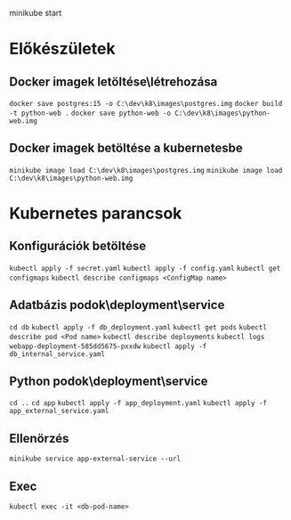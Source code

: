 minikube start

# Előkészületek
## Docker imagek letöltése\létrehozása
`docker save postgres:15 -o C:\dev\k8\images\postgres.img`
`docker build -t python-web .`
`docker save python-web -o C:\dev\k8\images\python-web.img`

## Docker imagek betöltése a kubernetesbe
`minikube image load C:\dev\k8\images\postgres.img`
`minikube image load C:\dev\k8\images\python-web.img`

# Kubernetes parancsok
## Konfigurációk betöltése
`kubectl apply -f secret.yaml`
`kubectl apply -f config.yaml`
`kubectl get configmaps`
`kubectl describe configmaps <ConfigMap name>`

## Adatbázis podok\deployment\service
`cd db`
`kubectl apply -f db_deployment.yaml`
`kubectl get pods`
`kubectl describe pod <Pod name>`
`kubectl describe deployments`
`kubectl logs webapp-deployment-585dd5675-pxxdw`
`kubectl apply -f db_internal_service.yaml`

## Python podok\deployment\service
`cd ..`
`cd app`
`kubectl apply -f app_deployment.yaml`
`kubectl apply -f app_external_service.yaml`

## Ellenörzés
`minikube service app-external-service --url`

## Exec
`kubectl exec -it <db-pod-name>`
